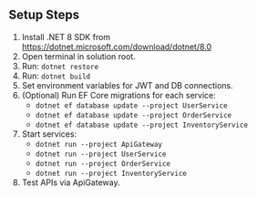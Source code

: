 ## Setup Steps

1. Install .NET 8 SDK from https://dotnet.microsoft.com/download/dotnet/8.0
2. Open terminal in solution root.
3. Run: `dotnet restore`
4. Run: `dotnet build`
5. Set environment variables for JWT and DB connections.
6. (Optional) Run EF Core migrations for each service:
   - `dotnet ef database update --project UserService`
   - `dotnet ef database update --project OrderService`
   - `dotnet ef database update --project InventoryService`
7. Start services:
   - `dotnet run --project ApiGateway`
   - `dotnet run --project UserService`
   - `dotnet run --project OrderService`
   - `dotnet run --project InventoryService`
8. Test APIs via ApiGateway.
